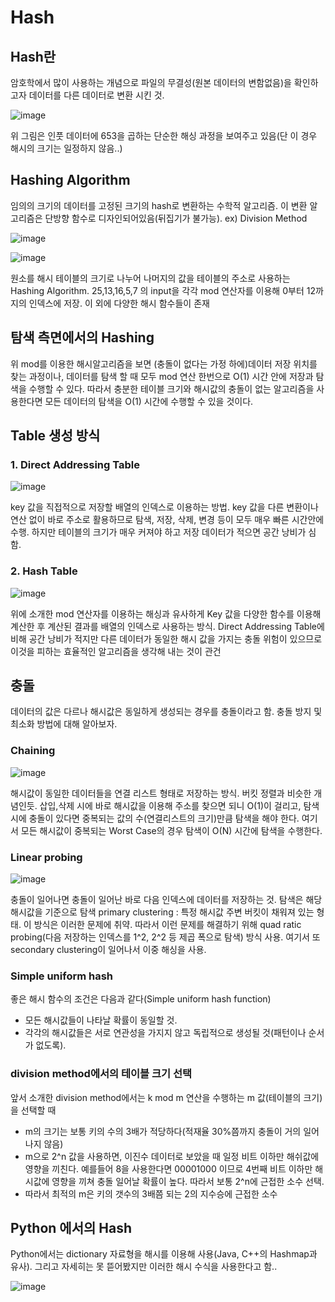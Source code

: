 # Hash 

## Hash란
암호학에서 많이 사용하는 개념으로 파일의 무결성(원본 데이터의 변함없음)을 확인하고자 데이터를 다른 데이터로 변환 시킨 것.

![image](https://user-images.githubusercontent.com/43736669/84117250-2dcfbb80-aa6c-11ea-8fee-fb247b9cfbc0.png)

위 그림은 인풋 데이터에 653을 곱하는 단순한 해싱 과정을 보여주고 있음(단 이 경우 해시의 크기는 일정하지 않음..)

## Hashing Algorithm
임의의 크기의 데이터를 고정된 크기의 hash로 변환하는 수학적 알고리즘. 이 변환 알고리즘은 단방향 함수로 디자인되어있음(뒤집기가 불가능).
ex) Division Method

![image](https://user-images.githubusercontent.com/43736669/84118833-7daf8200-aa6e-11ea-9d84-4b0dfb7dc356.png)

![image](https://user-images.githubusercontent.com/43736669/84118660-3f19c780-aa6e-11ea-8de1-5c35807446b2.png)

원소를 해시 테이블의 크기로 나누어 나머지의 값을 테이블의 주소로 사용하는 Hashing Algorithm. 25,13,16,5,7 의 input을 각각 mod 연산자를 이용해 0부터 12까지의 인덱스에 저장.
이 외에 다양한 해시 함수들이 존재


## 탐색 측면에서의 Hashing

위 mod를 이용한 해시알고리즘을 보면 (충돌이 없다는 가정 하에)데이터 저장 위치를 찾는 과정이나, 데이터를 탐색 할 때 모두 mod 연산 한번으로 O(1) 시간 안에 저장과 탐색을 수행할 수 있다.
따라서 충분한 테이블 크기와 해시값의 충돌이 없는 알고리즘을 사용한다면 모든 데이터의 탐색을 O(1) 시간에 수행할 수 있을 것이다. 

## Table 생성 방식
### 1. Direct Addressing Table

![image](https://user-images.githubusercontent.com/43736669/84119900-01b63980-aa70-11ea-9dd4-4e60f8abe616.png)

key 값을 직접적으로 저장할 배열의 인덱스로 이용하는 방법.
key 값을 다른 변환이나 연산 없이 바로 주소로 활용하므로 탐색, 저장, 삭제, 변경 등이 모두 매우 빠른 시간안에 수행.
하지만 테이블의 크기가 매우 커져야 하고 저장 데이터가 적으면 공간 낭비가 심함.

### 2. Hash Table

![image](https://user-images.githubusercontent.com/43736669/84120214-75584680-aa70-11ea-8885-6b0f279fa959.png)

위에 소개한 mod 연산자를 이용하는 해싱과 유사하게 Key 값을 다양한 함수를 이용해 계산한 후 계산된 결과를 배열의 인덱스로 사용하는 방식. Direct Addressing Table에 비해 공간 낭비가 적지만 다른 데이터가 동일한 해시 값을 가지는 충돌 위험이 있으므로 이것을 피하는 효율적인 알고리즘을 생각해 내는 것이 관건

## 충돌
데이터의 값은 다르나 해시값은 동일하게 생성되는 경우를 충돌이라고 함. 충돌 방지 및 최소화 방법에 대해 알아보자.
### Chaining

![image](https://user-images.githubusercontent.com/43736669/84120740-370f5700-aa71-11ea-8a3e-996d0e1b8736.png)

해시값이 동일한 데이터들을 연결 리스트 형태로 저장하는 방식. 버킷 정렬과 비슷한 개념인듯.
삽입,삭제 시에 바로 해시값을 이용해 주소를 찾으면 되니 O(1)이 걸리고, 탐색 시에 충돌이 있다면 중복되는 값의 수(연결리스트의 크기)만큼 탐색을 해야 한다.
여기서 모든 해시값이 중복되는 Worst Case의 경우 탐색이 O(N) 시간에 탐색을 수행한다.

### Linear probing

![image](https://user-images.githubusercontent.com/43736669/84122648-b867e900-aa73-11ea-9600-c7bd867f4f5d.png)

충돌이 일어나면 충돌이 일어난 바로 다음 인덱스에 데이터를 저장하는 것. 탐색은 해당 해시값을 기준으로 탐색
primary clustering : 특정 해시값 주변 버킷이 채워져 있는 형태. 이 방식은 이러한 문제에 취약.
따라서 이런 문제를 해결하기 위해 quad ratic probing(다음 저장하는 인덱스를 1^2, 2^2 등 제곱 폭으로 탐색) 방식 사용.
여기서 또 secondary clustering이 일어나서 이중 해싱을 사용.

### Simple uniform hash

좋은 해시 함수의 조건은 다음과 같다(Simple uniform hash function)
* 모든 해시값들이 나타날 확률이 동일할 것.
* 각각의 해시값들은 서로 연관성을 가지지 않고 독립적으로 생성될 것(패턴이나 순서가 없도록).

### division method에서의 테이블 크기 선택

앞서 소개한 division method에서는 k mod m 연산을 수행하는 m 값(테이블의 크기)을 선택할 때
* m의 크기는 보통 키의 수의 3배가 적당하다(적재율 30%쯤까지 충돌이 거의 일어나지 않음)
* m으로 2^n 값을 사용하면, 이진수 데이터로 보았을 때 일정 비트 이하만 해쉬값에 영향을 끼친다. 예를들어 8을 사용한다면 00001000 이므로 4번째 비트 이하만 해시값에 영향을 끼쳐 충돌 일어날 확률이 높다. 따라서 보통 2^n에 근접한 소수 선택.
* 따라서 최적의 m은 키의 갯수의 3배쯤 되는 2의 지수승에 근접한 소수


## Python 에서의 Hash
Python에서는 dictionary 자료형을 해시를 이용해 사용(Java, C++의 Hashmap과 유사).
그리고 자세히는 못 뜯어봤지만 이러한 해시 수식을 사용한다고 함..

![image](https://user-images.githubusercontent.com/43736669/84123579-fb768c00-aa74-11ea-9cf7-c87774745420.png)

